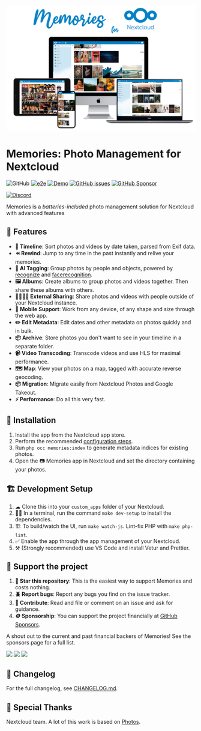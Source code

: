 ![Screenshot](appinfo/screenshot.jpg)

# Memories: Photo Management for Nextcloud

![GitHub](https://img.shields.io/github/license/pulsejet/memories)
[![e2e](https://github.com/pulsejet/memories/actions/workflows/e2e.yaml/badge.svg)](https://github.com/pulsejet/memories/actions/workflows/e2e.yaml)
[![Demo](https://img.shields.io/badge/demo-online-blue)](https://memories-demo.radialapps.com/apps/memories/)
[![GitHub issues](https://img.shields.io/github/issues/pulsejet/memories)](https://github.com/pulsejet/memories/issues)
[![GitHub Sponsor](https://img.shields.io/github/sponsors/pulsejet?logo=GitHub)](https://github.com/sponsors/pulsejet)

[![Discord](https://dcbadge.vercel.app/api/server/7Dr9f9vNjJ)](https://discord.gg/7Dr9f9vNjJ)

Memories is a _batteries-included_ photo management solution for Nextcloud with advanced features

## 🎁 Features

- **📸 Timeline**: Sort photos and videos by date taken, parsed from Exif data.
- **⏪ Rewind**: Jump to any time in the past instantly and relive your memories.
- **🤖 AI Tagging**: Group photos by people and objects, powered by [recognize](https://github.com/nextcloud/recognize) and [facerecognition](https://github.com/matiasdelellis/facerecognition).
- **🖼️ Albums**: Create albums to group photos and videos together. Then share these albums with others.
- **🫱🏻‍🫲🏻 External Sharing**: Share photos and videos with people outside of your Nextcloud instance.
- **📱 Mobile Support**: Work from any device, of any shape and size through the web app.
- **✏️ Edit Metadata**: Edit dates and other metadata on photos quickly and in bulk.
- **📦 Archive**: Store photos you don't want to see in your timeline in a separate folder.
- **📹 Video Transcoding**: Transcode videos and use HLS for maximal performance.
- **🗺️ Map**: View your photos on a map, tagged with accurate reverse geocoding.
- **📦 Migration**: Migrate easily from Nextcloud Photos and Google Takeout.
- **⚡️ Performance**: Do all this very fast.

## 🚀 Installation

1. Install the app from the Nextcloud app store.
1. Perform the recommended [configuration steps](https://github.com/pulsejet/memories/wiki/Configuration).
1. Run `php occ memories:index` to generate metadata indices for existing photos.
1. Open the 📷 Memories app in Nextcloud and set the directory containing your photos.

## 🏗 Development Setup

1. ☁ Clone this into your `custom_apps` folder of your Nextcloud.
1. 👩‍💻 In a terminal, run the command `make dev-setup` to install the dependencies.
1. 🏗 To build/watch the UI, run `make watch-js`. Lint-fix PHP with `make php-lint`.
1. ✅ Enable the app through the app management of your Nextcloud.
1. ⚒️ (Strongly recommended) use VS Code and install Vetur and Prettier.

## 🤝 Support the project

1. **🌟 Star this repository**: This is the easiest way to support Memories and costs nothing.
1. **🪲 Report bugs**: Report any bugs you find on the issue tracker.
1. **📝 Contribute**: Read and file or comment on an issue and ask for guidance.
1. **🪙 Sponsorship**: You can support the project financially at [GitHub Sponsors](https://github.com/sponsors/pulsejet).

A shout out to the current and past financial backers of Memories! See the sponsors page for a full list.

[<img src="https://github.com/mpodshivalin.png" width="42" />](https://github.com/mpodshivalin)
[<img src="https://github.com/k1l1.png" width="42" />](https://github.com/k1l1)
[<img src="https://github.com/ChickenTarm.png" width="42" />](https://github.com/ChickenTarm)

## 📝 Changelog

For the full changelog, see [CHANGELOG.md](CHANGELOG.md).

## 🙏 Special Thanks

Nextcloud team. A lot of this work is based on [Photos](https://github.com/nextcloud/photos).
